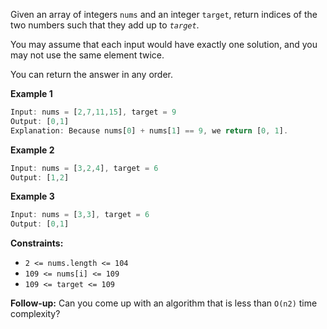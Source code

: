 Given an array of integers `nums` and an integer `target`, return indices of the two numbers such that they add up to *`target`*.

You may assume that each input would have exactly one solution, and you may not use the same element twice.

You can return the answer in any order.

**Example 1**
```js
Input: nums = [2,7,11,15], target = 9
Output: [0,1]
Explanation: Because nums[0] + nums[1] == 9, we return [0, 1]. 
```

**Example 2**
```js
Input: nums = [3,2,4], target = 6
Output: [1,2]
```

**Example 3**

```js
Input: nums = [3,3], target = 6
Output: [0,1]
```
**Constraints:**
- `2 <= nums.length <= 104`
- `109 <= nums[i] <= 109`
- `109 <= target <= 109`

**Follow-up:** Can you come up with an algorithm that is less than `O(n2)` time complexity?